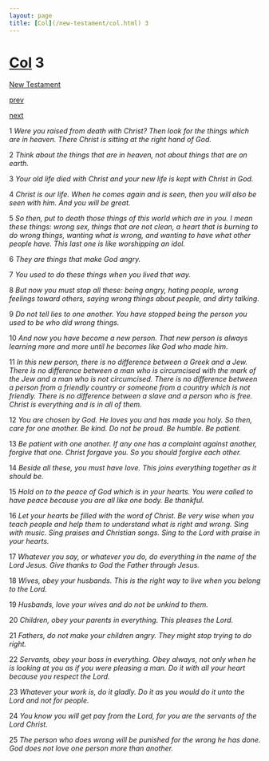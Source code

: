 ```yaml
---
layout: page
title: [Col](/new-testament/col.html) 3
---
```


# [Col](/new-testament/col.html) 3

[New Testament](/new-testament.html)


[prev](/new-testament/col/col-2.html)


[next](/new-testament/col/col-4.html)

1 _Were you raised from death with Christ? Then look for the things which are in heaven.  There Christ is sitting at the right hand of God._

2 _Think about the things that are in heaven, not about things that are on earth._

3 _Your old life died with Christ and your new life is kept with Christ in God._

4 _Christ is our life. When he comes again and is seen, then you will also be seen with him.  And you will be great._

5 _So then, put to death those things of this world which are in you. I mean these things:  wrong sex, things that are not clean, a heart that is burning to do wrong things, wanting what is wrong, and wanting to have what other people have. This last one is like worshipping an idol._

6 _They are things that make God angry._

7 _You used to do these things when you lived that way._

8 _But now you must stop all these: being angry, hating people, wrong feelings toward others, saying wrong things about people, and dirty talking._

9 _Do not tell lies to one another. You have stopped being the person you used to be who did wrong things._

10 _And now you have become a new person. That new person is always learning more and more until he becomes like God who made him._

11 _In this new person, there is no difference between a Greek and a Jew. There is no difference between a man who is circumcised with the mark of the Jew and a man who is not circumcised. There is no difference between a person from a friendly country or someone from a country which is not friendly. There is no difference between a slave and a person who is free. Christ is everything and is in all of them._

12 _You are chosen by God. He loves you and has made you holy. So then, care for one another. Be kind. Do not be proud. Be humble. Be patient._

13 _Be patient with one another. If any one has a complaint against another, forgive that one.  Christ forgave you. So you should forgive each other._

14 _Beside all these, you must have love. This joins everything together as it should be._

15 _Hold on to the peace of God which is in your hearts. You were called to have peace because you are all like one body. Be thankful._

16 _Let your hearts be filled with the word of Christ. Be very wise when you teach people and help them to understand what is right and wrong. Sing with music. Sing praises and Christian songs. Sing to the Lord with praise in your hearts._

17 _Whatever you say, or whatever you do, do everything in the name of the Lord Jesus. Give thanks to God the Father through Jesus._

18 _Wives, obey your husbands. This is the right way to live when you belong to the Lord._

19 _Husbands, love your wives and do not be unkind to them._

20 _Children, obey your parents in everything. This pleases the Lord._

21 _Fathers, do not make your children angry. They might stop trying to do right._

22 _Servants, obey your boss in everything. Obey always, not only when he is looking at you as if you were pleasing a man. Do it with all your heart because you respect the Lord._

23 _Whatever your work is, do it gladly. Do it as you would do it unto the Lord and not for people._

24 _You know you will get pay from the Lord, for you are the servants of the Lord Christ._

25 _The person who does wrong will be punished for the wrong he has done. God does not love one person more than another._

